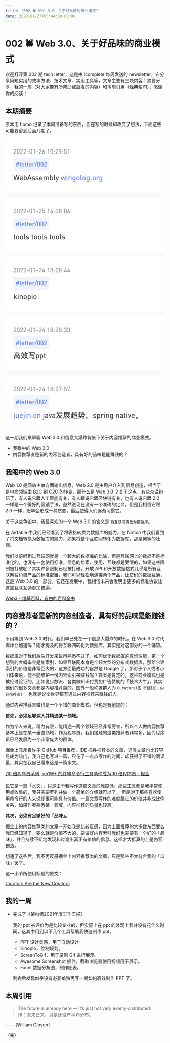 ```yaml
---
title: "002 🕷 Web 3.0、关于好品味的商业模式"
date: 2022-01-27T05:44:08+08:00
---
```


# 002 🕷 Web 3.0、关于好品味的商业模式

欢迎打开第 002 期 tech letter，这是由 lcomplete 每周发送的 newsletter，它分享简短实用的效率方法、技术文章、实用工具等，文章主要有三块内容：摘要分享、我的一周（对大家能有所帮助或启发的内容）和本周引用（经典名句），感谢你的阅读！

## **本期摘要**

原本用 flomo 记录了本周准备写的东西，但在写的时候却改变了想法，下面这些可能要留到后面几期了。

![flomo](./002/flomo.png)

 这一期我们来聊聊 Web 3.0 和信息大爆炸背景下关于内容推荐的商业模式。

- 我眼中的 Web 3.0
- 内容推荐者是新的内容创造者，具有好的品味是能赚钱的？

## 我眼中的 Web 3.0

Web 1.0 是网站主单方面输出信息，Web 2.0 是由用户介入到信息创造，相当于是电商领域由 B2C 到 C2C 的转变，那什么是 Web 3.0 ？关于这点，有些众说纷纭了，有人说它跟人工智能有关，有人跟说它跟区块链有关，也有人说它跟 2.0 一样是一个很好的营销手法，虽然说现在没有一个准确的定义，但是我相信它跟 2.0 一样，迟早会形成一种质变，最后使得人们逐渐习惯它。

关于这些争论中，我最喜欢的一个 Web 3.0 的含义是 `将互联网转化为数据库`。

在 Airtable 中我们已经看到了将表格转换为数据库的威力，在 Notion 中我们看到了将文档转换为数据库的能力，如果将整个互联网转化为数据库，那是何等的壮观。

我们以前听到过互联网就是一个超大的数据库的比喻，但是互联网上的数据不是标准化的，也没有一套使用标准，信息的检索、使用、互联都是受限的，如果这些限制被打破呢？其实许多限制已经被打破，开放 API 和开放数据格式几乎是所有互联网独角兽产品的标准配置，我们可以轻松地连接两个产品，让它们的数据互通，这是 Web 3.0 的一部分，它还在发展中，我相信未来会发明出更多的标准协议让这些互联互通更加普遍。

[Web3 - 维基百科，自由的百科全书](https://zh.wikipedia.org/wiki/Web3)

## 内容推荐者是新的内容创造者，具有好的品味是能赚钱的？

不用等到 Web 3.0 时代，我们早已处在一个信息大爆炸的时代，在 Web 3.0 时代爆炸会加速吗？刚才提及的将互联网转化为数据库，其实是对这部分的一个铺垫。

数据库对于我们后端开发来说再熟悉不过了，如何优化数据库的查询性能，第一个想到的大概率会是加索引，如果互联网本身是个超大型的分布式数据库，那给它建索引的价值是非常巨大的，这方面最成功的自然是 Google 了，那对于个人或者小团体来说，能不能维护一份内容索引来赚钱呢？答案是肯定的，这种商业模式也是被经过验证的，比如说少数派、各类做知识付费加广告赞助的「技术大牛」，其实他们的很多文章都是内容推荐类的，国外一般称这群人为 `Curators(图书馆馆长、内容推荐者)` ，也就是说全世界都有通过内容推荐来赚钱的人。

通过内容推荐来赚钱是一个不错的商业模式，但也是有前提的：

**首先，必须足够深入并精通某一领域。**

作为个人来说，精力有限，能精通一两个领域已经非常厉害，所以个人做内容推荐基本上是在某一垂直领域，作为程序员，我们接触的这类推荐者非常多，因为程序员已经发展为一个非常庞大的群体。

掘金上充斥着许多 GitHub 项目推荐、IDE 插件推荐类的文章，这类文章也比较容易成为热门，我自己也写过一篇，只花了一点点写作的时间，却获得了不错的阅读量，其实在我自己看来这是一篇水文。

[[10 倍程序员系列] ⭐51W+ 的终端命令行工具助你成为 10 倍程序员 - 掘金](https://juejin.cn/post/6966606708848197645)

说它是一篇「水文」，只是由于我写作这篇文章的难度低，那些工具都是我平常使用或收集的，我只需要罗列并做一个简单的介绍就可以了， 但是对于那些喜欢使用命令行的人来说却很可能具有价值。一篇文章写作的难度跟它的价值并非成比例关系，如果作者熟悉某一领域，内容推荐的质量也较高。

**其次，必须有足够好的「品味」。**

掘金上的内容推荐类的文章一开始我是比较反感，因为上面推荐的大多数东西要么我已经知道了，要么就是价值不大的，要做好内容索引我们也需要有一个好的「品味」，并且持续不断地发现和过滤出真正有价值的信息。这样才大抵算的上是内容创造。

想通了这些后，我不再反感掘金上内容推荐类的文章，只是那些不太符合我的「口味」罢了。

这一小节所使用标题的原文：

[Curators Are the New Creators](https://gabygoldberg.medium.com/curators-are-the-new-creators-the-business-model-of-good-taste-5852727d4b54)

## 我的一周

- 完成了《架构组2021年度工作汇报》
    
    我的 ppt 被评价为是比较专业的，但实际上在 ppt 的外观上我并没有花什么时间，这其中用到以下几个工具帮助我快速制作 ppt。
    
    - PPT 设计灵感，用于自动设计。
    - Kinopio，绘制规划。
    - ScreenToGif，用于录制 Gif 进行展示。
    - Awesome Screenshot 插件，截取浏览器使用视频用于展示。
    - Excel 数据分析图，制作图表。
    
    列完后发现似乎没有必要单独再写一期如何高效制作 PPT 了。
    

## 本周引用

> The future is already here — it’s just not very evenly distributed.  
译：未来已来，只是还没有平均分布。

—— [William Gibson]
> 

（完）